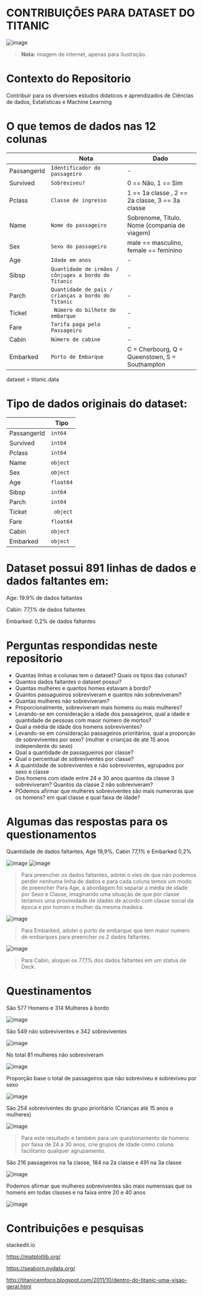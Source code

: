 # CONTRIBUIÇÕES PARA DATASET DO TITANIC
![image](https://user-images.githubusercontent.com/95967979/145679664-9df8157d-9b92-44c4-9a32-9b8ece15f7e8.png)
> **Nota:** imagem de internet, apenas para ilustração.
 
# **Contexto do Repositorio**

Contribuir para os diversoes estudos didaticos e aprendizados de Ciências de dados, Estatísticas e Machine Learning


# **O que temos de dados nas 12 colunas**
|                |Nota                         |Dado                        |
|----------------|-------------------------------|-----------------------------|
|PassangerId|`Identificador do passageiro`            |-            |
|Survived          |`Sobreviveu?`            |0 == Não, 1 == Sim            |
|Pclass          |`Classe de ingresso`|1 == 1a classe , 2 == 2a classe, 3 == 3a classe|
|Name         |`Nome do passageiro`|Sobrenome, Titulo. Nome (compania de viagem)|
|Sex          |`Sexo do passageiro`|male == masculino, female == feminino|
|Age          |`Idade em anos`|-|
|Sibsp          |`Quantidade de irmãos / cônjuges a bordo do Titanic`|-|
|Parch          |`Quantidade de pais / crianças a bordo do Titanic`|-|
|Ticket          |` Número do bilhete de embarque`|-|
|Fare          |`Tarifa paga pelo Passageiro`|-|
|Cabin          |`Número de cabine`|-|
|Embarked          |`Porto de Embarque`|C = Cherbourg, Q = Queenstown, S = Southampton|
dataset > titanic.data


# **Tipo de dados originais do dataset:**
|                |Tipo                         |
|----------------|-------------------------------|
|PassangerId|`int64`            |
|Survived          |`int64`            |
|Pclass          |`int64`|
|Name          |`object`|
|Sex          |`object`|
|Age          |`float64`|
|Sibsp          |`int64`|
|Parch          |`int64`|
|Ticket          |` object`|
|Fare          |`float64`|
|Cabin          |`object`|
|Embarked          |`object`|


# **Dataset possui 891 linhas de dados e dados faltantes em:**

Age: 19.9% de dados faltantes

Cabin: 77,1% de dados faltantes

Embarked: 0,2% de dados faltantes

# **Perguntas respondidas neste repositorio**

- Quantas linhas e colunas tem o dataset? Quais os tipos das colunas?
- Quantos dados faltantes o dataset possui?
- Quantas mulheres e quantos homes estavam à bordo?
- Quantos passagueiros sobreviveram e quantos não sobreviveram?
- Quantas mulheres não sobreviveram?
- Proporcionalmente, sobreviveram mais homens ou mais mulheres?
- Levando-se em consideração a idade dos passageiros, qual a idade e quantidade de pessoas com maoir número de mortos?
- Qual a média de idade dos homens sobreviventes?
- Levando-se em consideração passageiros prioritários, qual a proporção de sobreviventes por sexo? (mulher e crianças de até 15 anos independente do sexo)
- Qual a quantidade de passagueiros por classe?
- Qual o percentual de sobreviventes por classe?
- A quantidade de sobreviventes e não sobreviventes, agrupados por sexo e classe
- Dos homens com idade entre 24 e 30 anos quantos da classe 3 sobreviveram? Quantos da classe 2 não sobreviveram?
- POdemos afirmar que mulheres sobreviventes são mais numeroras que os homens? em qual classe e qual faixa de idade?

# **Algumas das respostas para os questionamentos**

Quantidade de dados faltantes, Age 19,9%, Cabin 77,1% e Embarked 0,2%

![image](https://user-images.githubusercontent.com/95967979/145681962-74e6108e-700c-4cba-82ec-4f991de6e07a.png)
![image](https://user-images.githubusercontent.com/95967979/145681964-c75302db-b8e0-415c-90ad-426b825863be.png)

> Para preencher os dados faltantes, adotei o vies de que não podemos perder nenhuma linha de dados e para cada coluna temos um modo de preencher
> Para Age, a abordagem foi separar a média de idade por Sexo e Classe, imaginando uma situação de que por classe teriamos uma proximidade de idades de acordo com classe social da época e por homen e mulher da mesma madeira.

![image](https://user-images.githubusercontent.com/95967979/145682312-6a6bb6fe-7baa-4d4b-9b0e-5e65732f6aa7.png)

> Para Embarked, adotei o porto de embarque que tem maior numero de embarques para preencher os 2 dados faltantes.

![image](https://user-images.githubusercontent.com/95967979/145682327-37efc046-821f-411c-8266-f3a94345eaee.png)

> Para Cabin, aloquei os 77,1% dos dados faltantes em um status de Deck.

# **Questinamentos**

São 577 Homens e 314 Mulheres à bordo

![image](https://user-images.githubusercontent.com/95967979/145682363-c9cd0490-01c1-47fd-b030-97271baaed9a.png)

São 549 não sobreviventes e 342 sobreviventes

![image](https://user-images.githubusercontent.com/95967979/145682409-540ee9bb-0b50-434a-913f-93e9146ef17e.png)

No total 81 mulheres não sobreviveram

![image](https://user-images.githubusercontent.com/95967979/145682434-cea293bb-90e5-4e6a-8d8d-aed420c3704d.png)

Proporção base o total de passageiros que não sobreviveu e sobreviveu por sexo

![image](https://user-images.githubusercontent.com/95967979/145682452-7188ecbc-002a-4d5b-ac59-25e9667788c1.png)

São 254 sobreviventes do grupo prioritário (Crianças até 15 anos e mulheres)

![image](https://user-images.githubusercontent.com/95967979/145682570-81dd36e2-5aa9-403d-9199-7db426d81146.png)

> Para este resultado e também para um questionamento de homens por faixa de 24 a 30 anos, crie grupos de idade como coluna facilitanto qualquer agrupamento.

São 216 passageiros na 1a classe, 184 na 2a classe e 491 na 3a classe

![image](https://user-images.githubusercontent.com/95967979/145682722-0c669f22-72a1-4740-ae13-52a6d2a5d1c5.png)

Podemos afirmar que mulheres sobreviventes são mais numerosas que os homens em todas classes e na faixa entre 20 e 40 anos 

![image](https://user-images.githubusercontent.com/95967979/145682805-ab044df3-0d36-4d55-bb5e-9596292cc40b.png)


# **Contribuições e pesquisas**

stackedit.io

https://matplotlib.org/

https://seaborn.pydata.org/

http://titanicemfoco.blogspot.com/2011/10/dentro-do-titanic-uma-visao-geral.html

